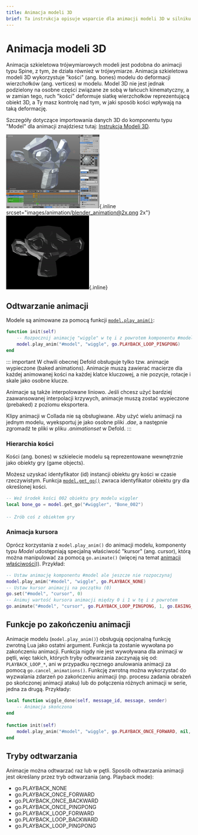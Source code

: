 ```yaml
---
title: Animacja modeli 3D
brief: Ta instrukcja opisuje wsparcie dla animacji modeli 3D w silniku Defold.
---
```


# Animacja modeli 3D

Animacja szkieletowa trójwymiarowych modeli jest podobna do animacji typu Spine, z tym, że działa również w trójwymiarze. Animacja szkieletowa modeli 3D wykorzystuje "kości" (ang. bones) modelu do deformacji wierzchołków (ang. vertices) w modelu. Model 3D nie jest jednak podzielony na osobne części związane ze sobą w łańcuch kinematyczny, a w zamian tego, ruch "kości" deformuje siatkę wierzchołków reprezentującą obiekt 3D, a Ty masz kontrolę nad tym, w jaki sposób kości wpływają na taką deformację.

  Szczegóły dotyczące importowania danych 3D do komponentu typu "Model" dla animacji znajdziesz tutaj: [Instrukcja Modeli 3D](/manuals/model).

  ![Blender animation](images/animation/blender_animation.png){.inline srcset="images/animation/blender_animation@2x.png 2x"}
  ![Wiggle loop](images/animation/suzanne.gif){.inline}

## Odtwarzanie animacji

Modele są animowane za pomocą funkcji [`model.play_anim()`](/ref/model#model.play_anim):

```lua
function init(self)
    -- Rozpocznij animację "wiggle" w tę i z powrotem komponentu #model
    model.play_anim("#model", "wiggle", go.PLAYBACK_LOOP_PINGPONG)
end
```

::: important
W chwili obecnej Defold obsługuje tylko tzw. animacje wypieczone (baked animations). Animacje muszą zawierać macierze dla każdej animowanej kości na każdej klatce kluczowej, a nie pozycje, rotacje i skale jako osobne klucze.

Animacje są także interpolowane liniowo. Jeśli chcesz użyć bardziej zaawansowanej interpolacji krzywych, animacje muszą zostać wypieczone (prebaked) z poziomu eksportera.

Klipy animacji w Collada nie są obsługiwane. Aby użyć wielu animacji na jednym modelu, wyeksportuj je jako osobne pliki *.dae*, a następnie zgromadź te pliki w pliku *.animationset* w Defold.
:::

### Hierarchia kości

Kości (ang. bones) w szkielecie modelu są reprezentowane wewnętrznie jako obiekty gry (game objects).

Możesz uzyskać identyfikator (id) instancji obiektu gry kości w czasie rzeczywistym. Funkcja [`model.get_go()`](/ref/model#model.get_go) zwraca identyfikator obiektu gry dla określonej kości.

```lua
-- Weź środek kości 002 obiektu gry modelu wiggler
local bone_go = model.get_go("#wiggler", "Bone_002")

-- Zrób coś z obiektem gry
```

### Animacja kursora

Oprócz korzystania z `model.play_anim()` do animacji modelu, komponenty typu *Model* udostępniają specjalną właściwość "kursor" (ang. cursor), którą można manipulować za pomocą `go.animate()` (więcej na temat [animacji właściwości](/manuals/property-animation))). Przykład:

```lua
-- Ustaw animację komponentu #model ale jeszcze nie rozpoczynaj
model.play_anim("#model", "wiggle", go.PLAYBACK_NONE)
-- Ustaw kursor animacji na początku (0)
go.set("#model", "cursor", 0)
-- Animuj wartość kursora animacji między 0 i 1 w tę i z powrotem
go.animate("#model", "cursor", go.PLAYBACK_LOOP_PINGPONG, 1, go.EASING_INOUTQUAD, 3)
```

## Funkcje po zakończeniu animacji

Animacje modelu (`model.play_anim()`) obsługują opcjonalną funkcję zwrotną Lua jako ostatni argument. Funkcja ta zostanie wywołana po zakończeniu animacji. Funkcja nigdy nie jest wywoływana dla animacji w pętli, więc takich, których tryby odtwarzania zaczynają się od: `PLAYBACK_LOOP_*`, ani w przypadku ręcznego anulowania animacji za pomocą `go.cancel_animations()`. Funkcję zwrotną można wykorzystać do wyzwalania zdarzeń po zakończeniu animacji (np. procesu zadania obrażeń po skończonej animacji ataku) lub do połączenia różnych animacji w serie, jedna za drugą. Przykłady: 

```lua
local function wiggle_done(self, message_id, message, sender)
    -- Animacja skończona
end

function init(self)
    model.play_anim("#model", "wiggle", go.PLAYBACK_ONCE_FORWARD, nil, wiggle_done)
end
```

## Tryby odtwarzania

Animacje można odtwarzać raz lub w pętli. Sposób odtwarzania animacji jest określany przez tryb odtwarzania (ang. Playback mode):

* go.PLAYBACK_NONE
* go.PLAYBACK_ONCE_FORWARD
* go.PLAYBACK_ONCE_BACKWARD
* go.PLAYBACK_ONCE_PINGPONG
* go.PLAYBACK_LOOP_FORWARD
* go.PLAYBACK_LOOP_BACKWARD
* go.PLAYBACK_LOOP_PINGPONG
